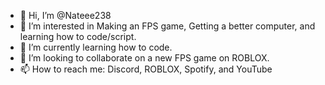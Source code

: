 - 👋 Hi, I’m @Nateee238
- 👀 I’m interested in Making an FPS game, Getting a better computer, and learning how to code/script.
- 🌱 I’m currently learning how to code.
- 💞️ I’m looking to collaborate on a new FPS game on ROBLOX.
- 📫 How to reach me: Discord, ROBLOX, Spotify, and YouTube
